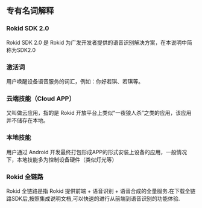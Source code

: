 ## 专有名词解释

### Rokid SDK 2.0

Rokid SDK 2.0 是 Rokid 为广发开发者提供的语音识别解决方案，在本说明中简称为SDK2.0

### 激活词

用户唤醒设备语音服务的词汇，例如：你好若琪、若琪等。


### 云端技能（Cloud APP）

又叫做云应用，指的是 Rokid 开放平台上类似“一夜狼人杀”之类的应用，该应用并不储存在本地。

### 本地技能 

用户通过 Android 开发最终打包形成APP的形式安装上设备的应用，一般情况下，本地技能多为控制设备硬件（类似灯光等）

### Rokid 全链路
Rokid 全链路是指 Rokid 提供前端 + 语音识别 + 语音合成的全量服务.在下载全链路SDK后,按照集成说明文档,可以快速的进行从前端到语音识别的功能体验.
